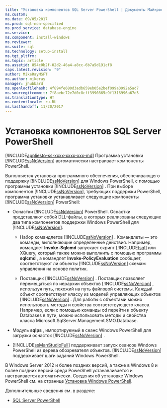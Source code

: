 ```yaml
---
title: "Установка компонентов SQL Server PowerShell | Документы Майкрософт"
ms.custom: 
ms.date: 09/05/2017
ms.prod: sql-non-specified
ms.prod_service: database-engine
ms.service: 
ms.component: install-windows
ms.reviewer: 
ms.suite: sql
ms.technology: setup-install
ms.tgt_pltfrm: 
ms.topic: article
ms.assetid: 854c0b2f-02d2-46a4-a8cc-6b7a5d191cf8
caps.latest.revision: "9"
author: MikeRayMSFT
ms.author: mikeray
manager: jhubbard
ms.openlocfilehash: 4f894fe680d3adb659eb05e2bef099a0992a5ad7
ms.sourcegitcommit: 7f8aebc72e7d0c8cff3990865c9f1316996a67d5
ms.translationtype: HT
ms.contentlocale: ru-RU
ms.lasthandoff: 11/20/2017
---
```

# <a name="install-sql-server-powershell"></a>Установка компонентов SQL Server PowerShell
[!INCLUDE[appliesto-ss-xxxx-xxxx-xxx-md](../../includes/appliesto-ss-xxxx-xxxx-xxx-md.md)] Программа установки [!INCLUDE[ssNoVersion](../../includes/ssnoversion-md.md)] автоматически настраивает компоненты PowerShell.  

Выполняется установка программного обеспечения, обеспечивающего поддержку [!INCLUDE[ssNoVersion](../../includes/ssnoversion-md.md)] для Windows PowerShell, с помощью программы установки [!INCLUDE[ssNoVersion](../../includes/ssnoversion-md.md)] . При выборе компонентов [!INCLUDE[ssNoVersion](../../includes/ssnoversion-md.md)], требующих поддержки PowerShell, программа установки устанавливает следующие компоненты [!INCLUDE[ssNoVersion](../../includes/ssnoversion-md.md)] PowerShell:  
  
- Оснастки [!INCLUDE[ssNoVersion](../../includes/ssnoversion-md.md)] PowerShell. Оснастки представляют собой DLL-файлы, в которых реализованы следующие два типа компонентов поддержки Windows PowerShell для [!INCLUDE[ssNoVersion](../../includes/ssnoversion-md.md)].  
  
  - Набор командлетов [!INCLUDE[ssNoVersion](../../includes/ssnoversion-md.md)] . Командлеты — это команды, выполняющие определенные действия. Например, командлет **Invoke-Sqlcmd** запускает скрипт [!INCLUDE[tsql](../../includes/tsql-md.md)] или XQuery, который также можно выполнить с помощью программы **sqlcmd** , а командлет **Invoke-PolicyEvaluation** сообщает, соответствуют ли объекты [!INCLUDE[ssNoVersion](../../includes/ssnoversion-md.md)] схемам управления на основе политик.  
  
  - Поставщик [!INCLUDE[ssNoVersion](../../includes/ssnoversion-md.md)] . Поставщик позволяет перемещаться по иерархии объектов [!INCLUDE[ssNoVersion](../../includes/ssnoversion-md.md)] , используя путь, похожий на путь файловой системы. Каждый объект соответствует классу из моделей управляющих объектов [!INCLUDE[ssNoVersion](../../includes/ssnoversion-md.md)] . Для работы с объектами можно использовать методы и свойства соответствующего класса. Например, если с помощью команды cd перейти к объекту Databases в пути, можно использовать методы и свойства класса Microsoft.SqlServer.Management.SMO.Database.  
 
- Модуль **sqlps** , импортируемый в сеанс Windows PowerShell для загрузки оснасток [!INCLUDE[ssNoVersion](../../includes/ssnoversion-md.md)] .  
 
- [!INCLUDE[ssManStudioFull](../../includes/ssmanstudiofull-md.md)] поддерживает запуск сеансов Windows PowerShell из дерева обозревателя объектов. [!INCLUDE[ssNoVersion](../../includes/ssnoversion-md.md)] поддерживает шаги заданий Windows PowerShell.  
  
В Windows Server 2012 и более поздних версий, а также в Windows 8 и более поздних версий среда PowerShell устанавливается и настраивается автоматически. Сведения об установке Windows PowerShell см. на странице [Установка Windows PowerShell](http://docs.microsoft.com/powershell/scripting/setup/installing-windows-powershell).  

Дополнительные сведения см. в разделе:   

- [SQL Server PowerShell](../../relational-databases/scripting/sql-server-powershell.md)  
  
  
